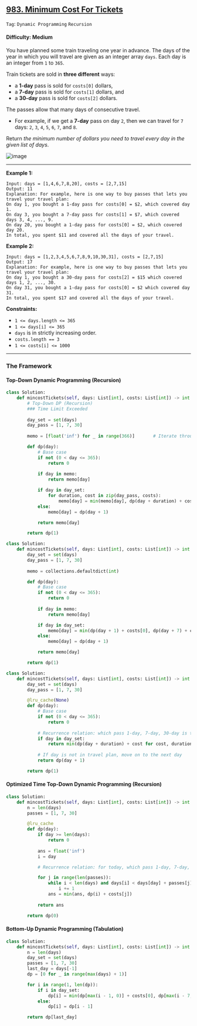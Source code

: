 ## [983. Minimum Cost For Tickets](https://leetcode.com/problems/minimum-cost-for-tickets/)

```Tag```: ```Dynamic Programming``` ```Recursion```

#### Difficulty: Medium

You have planned some train traveling one year in advance. The days of the year in which you will travel are given as an integer array ```days```. Each day is an integer from ```1``` to ```365```.

Train tickets are sold in __three different__ ways:

- a __1-day__ pass is sold for ```costs[0]``` dollars,
- a __7-day__ pass is sold for ```costs[1]``` dollars, and
- a __30-day__ pass is sold for ```costs[2]``` dollars.

The passes allow that many days of consecutive travel.

- For example, if we get a __7-day__ pass on day ```2```, then we can travel for ```7``` days: ```2```, ```3```, ```4```, ```5```, ```6```, ```7```, and ```8```.

Return _the minimum number of dollars you need to travel every day in the given list of days_.

![image](https://user-images.githubusercontent.com/35042430/221784849-ce77e5eb-5db6-4620-bf02-c5fb2dd470f4.png)

---

__Example 1:__
```
Input: days = [1,4,6,7,8,20], costs = [2,7,15]
Output: 11
Explanation: For example, here is one way to buy passes that lets you travel your travel plan:
On day 1, you bought a 1-day pass for costs[0] = $2, which covered day 1.
On day 3, you bought a 7-day pass for costs[1] = $7, which covered days 3, 4, ..., 9.
On day 20, you bought a 1-day pass for costs[0] = $2, which covered day 20.
In total, you spent $11 and covered all the days of your travel.
```

__Example 2:__
```
Input: days = [1,2,3,4,5,6,7,8,9,10,30,31], costs = [2,7,15]
Output: 17
Explanation: For example, here is one way to buy passes that lets you travel your travel plan:
On day 1, you bought a 30-day pass for costs[2] = $15 which covered days 1, 2, ..., 30.
On day 31, you bought a 1-day pass for costs[0] = $2 which covered day 31.
In total, you spent $17 and covered all the days of your travel.
```

__Constraints:__

- ```1 <= days.length <= 365```
- ```1 <= days[i] <= 365```
- ```days``` is in strictly increasing order.
- ```costs.length == 3```
- ```1 <= costs[i] <= 1000```

---

### The Framework

#### Top-Down Dynamic Programming (Recursion)

```Python
class Solution:
    def mincostTickets(self, days: List[int], costs: List[int]) -> int:
        # Top-Down DP (Recursion)
        ### Time Limit Exceeded
        
        day_set = set(days)
        day_pass = [1, 7, 30]
        
        memo = [float('inf') for _ in range(366)]       # Iterate through the entire 365 days

        def dp(day):
            # Base case
            if not (0 < day <= 365):
                return 0
            
            if day in memo:
                return memo[day]

            if day in day_set:
                for duration, cost in zip(day_pass, costs):
                    memo[day] = min(memo[day], dp(day + duration) + cost)
            else:
                memo[day] = dp(day + 1)

            return memo[day]

        return dp(1)
```

```Python
class Solution:
    def mincostTickets(self, days: List[int], costs: List[int]) -> int:
        day_set = set(days)
        day_pass = [1, 7, 30]
        
        memo = collections.defaultdict(int)

        def dp(day):
            # Base case
            if not (0 < day <= 365):
                return 0
            
            if day in memo:
                return memo[day]

            if day in day_set:
                memo[day] = min(dp(day + 1) + costs[0], dp(day + 7) + costs[1], dp(day + 30) + costs[2])
            else:
                memo[day] = dp(day + 1)

            return memo[day]

        return dp(1)
```

```Python
class Solution:
    def mincostTickets(self, days: List[int], costs: List[int]) -> int:
        day_set = set(days)
        day_pass = [1, 7, 30]

        @lru_cache(None)
        def dp(day):
            # Base case
            if not (0 < day <= 365):
                return 0
            
            # Recurrence relation: which pass 1-day, 7-day, 30-day is the most optimal for minimum expense?
            if day in day_set:
                return min(dp(day + duration) + cost for cost, duration in zip(costs, day_pass))
        
            # If day is not in travel plan, move on to the next day
            return dp(day + 1)

        return dp(1)
```

#### Optimized Time Top-Down Dynamic Programming (Recursion)

```Python
class Solution:
    def mincostTickets(self, days: List[int], costs: List[int]) -> int:
        n = len(days)
        passes = [1, 7, 30]

        @lru_cache
        def dp(day):
            if day >= len(days):
                return 0
            
            ans = float('inf')
            i = day

            # Recurrence relation: for today, which pass 1-day, 7-day, 30-day is the most optimal for minimum expense?

            for j in range(len(passes)):
                while i < len(days) and days[i] < days[day] + passes[j]:
                    i += 1
                ans = min(ans, dp(i) + costs[j])
            
            return ans

        return dp(0)
```

#### Bottom-Up Dynamic Programming (Tabulation)

```Python
class Solution:
    def mincostTickets(self, days: List[int], costs: List[int]) -> int:
        n = len(days)
        day_set = set(days)
        passes = [1, 7, 30]
        last_day = days[-1]
        dp = [0 for _ in range(max(days) + 1)]

        for i in range(1, len(dp)):        
            if i in day_set:
                dp[i] = min(dp[max(i - 1, 0)] + costs[0], dp[max(i - 7, 0)] + costs[1], dp[max(i - 30, 0)] + costs[2])
            else:
                dp[i] = dp[i - 1]

        return dp[last_day]
```


